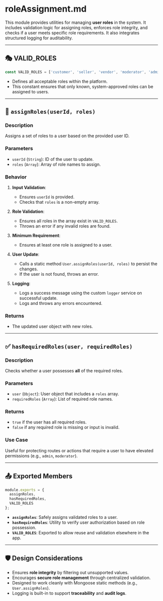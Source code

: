# roleAssignment.md

This module provides utilities for managing **user roles** in the system. It includes validation logic for assigning roles, enforces role integrity, and checks if a user meets specific role requirements. It also integrates structured logging for auditability.

---

## 🎭 VALID_ROLES

```js
const VALID_ROLES = ['customer', 'seller', 'vendor', 'moderator', 'admin'];
````

* Defines all acceptable roles within the platform.
* This constant ensures that only known, system-approved roles can be assigned to users.

---

## 🔧 `assignRoles(userId, roles)`

### Description

Assigns a set of roles to a user based on the provided user ID.

### Parameters

* `userId` (`String`): ID of the user to update.
* `roles` (`Array`): Array of role names to assign.

### Behavior

1. **Input Validation**:

   * Ensures `userId` is provided.
   * Checks that `roles` is a non-empty array.
2. **Role Validation**:

   * Ensures all roles in the array exist in `VALID_ROLES`.
   * Throws an error if any invalid roles are found.
3. **Minimum Requirement**:

   * Ensures at least one role is assigned to a user.
4. **User Update**:

   * Calls a static method `User.assignRoles(userId, roles)` to persist the changes.
   * If the user is not found, throws an error.
5. **Logging**:

   * Logs a success message using the custom `logger` service on successful update.
   * Logs and throws any errors encountered.

### Returns

* The updated user object with new roles.

---

## ✅ `hasRequiredRoles(user, requiredRoles)`

### Description

Checks whether a user possesses **all** of the required roles.

### Parameters

* `user` (`Object`): User object that includes a `roles` array.
* `requiredRoles` (`Array`): List of required role names.

### Returns

* `true` if the user has all required roles.
* `false` if any required role is missing or input is invalid.

### Use Case

Useful for protecting routes or actions that require a user to have elevated permissions (e.g., `admin`, `moderator`).

---

## 📤 Exported Members

```js
module.exports = {
  assignRoles,
  hasRequiredRoles,
  VALID_ROLES
};
```

* **`assignRoles`**: Safely assigns validated roles to a user.
* **`hasRequiredRoles`**: Utility to verify user authorization based on role possession.
* **`VALID_ROLES`**: Exported to allow reuse and validation elsewhere in the app.

---

## 🛡️ Design Considerations

* Ensures **role integrity** by filtering out unsupported values.
* Encourages **secure role management** through centralized validation.
* Designed to work cleanly with Mongoose static methods (e.g., `User.assignRoles`).
* Logging is built-in to support **traceability** and **audit logs**.
